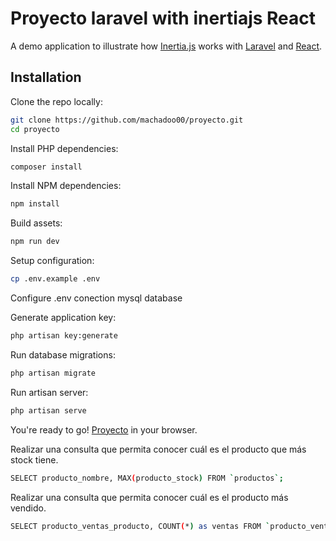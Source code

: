 # Proyecto laravel with inertiajs React

A demo application to illustrate how [Inertia.js](https://inertiajs.com/) works with [Laravel](https://laravel.com/) and [React](https://reactjs.org/).

## Installation

Clone the repo locally:

```sh
git clone https://github.com/machadoo00/proyecto.git
cd proyecto
```

Install PHP dependencies:

```sh
composer install
```

Install NPM dependencies:

```sh
npm install
```

Build assets:

```sh
npm run dev
```

Setup configuration:

```sh
cp .env.example .env
```

Configure .env conection mysql database

Generate application key:

```sh
php artisan key:generate
```

Run database migrations:

```sh
php artisan migrate
```

Run artisan server:

```sh
php artisan serve
```

You're ready to go! [Proyecto](http://127.0.0.1:8000/) in your browser.

Realizar una consulta que permita conocer cuál es el producto que más stock tiene.
```sh
SELECT producto_nombre, MAX(producto_stock) FROM `productos`;
```

Realizar una consulta que permita conocer cuál es el producto más vendido.
```sh
SELECT producto_ventas_producto, COUNT(*) as ventas FROM `producto_ventas` GROUP BY producto_ventas_producto ORDER BY ventas DESC;
```